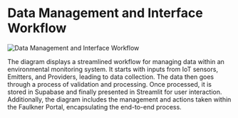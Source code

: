 # Data Management and Interface Workflow

![Data Management and Interface Workflow](Picture11.png)

The diagram displays a streamlined workflow for managing data within an environmental monitoring system. It starts with inputs from IoT sensors, Emitters, and Providers, leading to data collection. The data then goes through a process of validation and processing. Once processed, it is stored in Supabase and finally presented in Streamlit for user interaction. Additionally, the diagram includes the management and actions taken within the Faulkner Portal, encapsulating the end-to-end process.
